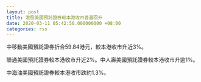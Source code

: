 ```yaml
---
layout: post
title: 港股美國預託證券較本港收市普遍回升
date: 2020-03-11 05:42:50.000000000 +08:00
categories: rss
---
```


中移動美國預託證券折合59.84港元，較本港收市升近3%。

聯通美國預託證券較本港收市升近2%。中人壽美國預託證券較本港收市升逾1%。

中海油美國預託證券較本港收市跌約1.3%。
